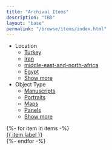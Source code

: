 ```yaml
---
title: "Archival Items"
description: "TBD"
layout: "base"
permalink: "/browse/items/index.html"
---
```


<div class="flex mx-4 p-4 border border-solid border-gray-300">
  <aside class="flex-none top-0">
    <ul class="menu bg-base-200 rounded-box">
      <li>
        <a class="font-bold text-base">Location</a>
        <ul>
          <li><a href="">Turkey</a></li>
          <li><a class="active" href="">Iran</a></li>
          <li><a href="">middle-east-and-north-africa</a></li>
          <li><a href="">Egypt</a></li>
          <li><a href="">Show more</a></li>
        </ul>
      </li>
      <li>
        <a class="font-bold text-base">Object Type</a>
        <ul>
          <li><a href="">Manuscripts</a></li>
          <li><a href="">Portraits</a></li>
          <li><a href="">Maps</a></li>
          <li><a href="">Panels</a></li>
          <li><a href="">Show more</a></li>
        </ul>
      </li>
    </ul>
  </aside>
  <main class="flex-auto p-4 px-10">
    <div class="grid sm:grid-cols-1 md:grid-cols-3 lg:grid-cols-5 gap-10 items-center">
      {%- for item in items -%}
        <div>
          <a href="{{ '/item/' | append: item.id | url }}">
            <img 
              src="{{ item.full_url | url }}"
              alt=""
            >
            <div class="m-1 lg:text-lg text-md font-semibold link">
              {{ item.label }}
            </div>
          </a>
        </div>
      {%- endfor -%}
    </div>
  </main>
</div>

